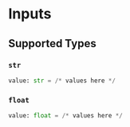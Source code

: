 # Inputs


## Supported Types

### `str`

```python
value: str = /* values here */
```

### `float`

```python
value: float = /* values here */
```

